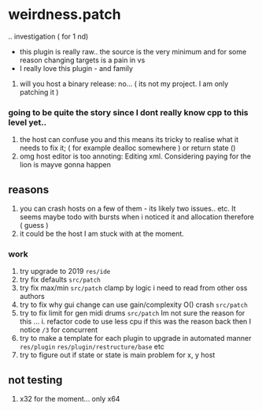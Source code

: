 # weirdness.patch
.. investigation ( for 1 nd) 
- this plugin is really raw.. the source is the very minimum and for some reason changing targets is a pain in vs
- I really love this plugin - and family
1. will you host a binary release: no... ( its not my project. I am only patching it )
### going to be quite the story since I dont really know cpp to this level yet..
1. the host can confuse you and this means its tricky to realise what it needs to fix it; ( for example dealloc somewhere ) or return state ()
2. omg host editor is too annoting: Editing xml. Considering paying for the lion is mayve gonna happen
## reasons
1. you can crash hosts on a few of them - its likely two issues.. etc. It seems maybe todo with bursts when i noticed it and allocation therefore ( guess ) 
2. it could be the host I am stuck with at the moment.
### work
1. try upgrade to 2019 `res/ide`
2. try fix defaults `src/patch`
3. try fix max/min  `src/patch` clamp by logic i need to read from other oss authors
4. try to fix why gui change can use gain/complexity O() crash `src/patch`
5. try to fix limit for gen midi drums `src/patch` Im not sure the reason for this ... 
  i. refactor code to use less cpu if this was the reason back then I notice `/3` for concurrent
6. try to make a template for each plugin to upgrade in automated manner `res/plugin` `res/plugin/restructure/base` etc
7. try to figure out if state or state is main problem for x, y host
## not testing
1. x32 for the moment... only x64
